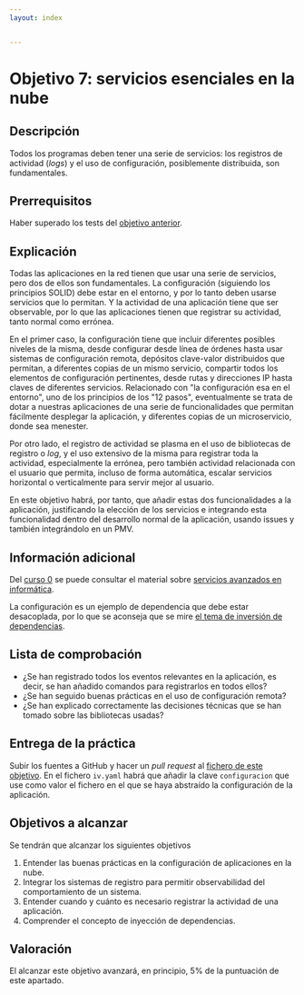 ```yaml
---
layout: index


---
```

# Objetivo 7: servicios esenciales en la nube

## Descripción

Todos los programas deben tener una serie de servicios: los registros
de actividad (*logs*) y el uso de configuración, posiblemente
distribuida, son fundamentales.

## Prerrequisitos

Haber superado los tests del [objetivo anterior](6.CI).

## Explicación

Todas las aplicaciones en la red tienen que usar una serie de servicios, pero
dos de ellos son fundamentales. La configuración (siguiendo los principios
SOLID) debe estar en el entorno, y por lo tanto deben usarse servicios que lo
permitan. Y la actividad de una aplicación tiene que ser observable, por lo que
las aplicaciones tienen que registrar su actividad, tanto normal como errónea.

En el primer caso, la configuración tiene que incluir diferentes posibles
niveles de la misma, desde configurar desde línea de órdenes hasta usar sistemas
de configuración remota, depósitos clave-valor distribuidos que permitan, a
diferentes copias de un mismo servicio, compartir todos los elementos de
configuración pertinentes, desde rutas y direcciones IP hasta claves de
diferentes servicios. Relacionado con "la configuración esa en el entorno", uno
de los principios de los "12 pasos", eventualmente se trata de dotar a nuestras
aplicaciones de una serie de funcionalidades que permitan fácilmente desplegar
la aplicación, y diferentes copias de un microservicio, donde sea menester.

Por otro lado, el registro de actividad se plasma en el uso de bibliotecas de
registro o *log*, y el uso extensivo de la misma para registrar toda la
actividad, especialmente la errónea, pero también actividad relacionada con el
usuario que permita, incluso de forma automática, escalar servicios horizontal o
verticalmente para servir mejor al usuario.

En este objetivo habrá, por tanto, que añadir estas dos funcionalidades a la
aplicación, justificando la elección de los servicios e integrando esta
funcionalidad dentro del desarrollo normal de la aplicación, usando issues y
también integrándolo en un PMV.

## Información adicional

Del [curso 0](https://jj.github.io/curso-tdd) se puede consultar el
material sobre [servicios avanzados en
informática](https://github.com/JJ/curso-tdd/blob/master/temas/servicios.md).

La configuración es un ejemplo de dependencia que debe estar desacoplada, por lo
que se aconseja que se mire [el tema de inversión de
dependencias](https://jj.github.io/curso-tdd/temas/inversi%C3%B3n.html).

## Lista de comprobación

* ¿Se han registrado todos los eventos relevantes en la aplicación, es decir, se
  han añadido comandos para registrarlos en todos ellos?
* ¿Se han seguido buenas prácticas en el uso de configuración remota?
* ¿Se han explicado correctamente las decisiones técnicas que se han tomado
  sobre las bibliotecas usadas?

## Entrega de la práctica

Subir los fuentes a GitHub y hacer un *pull request* al
[fichero de este
objetivo](https://github.com/JJ/IV-21-22/blob/master/practicas/objetivo-7.md). En
el fichero `iv.yaml` habrá que añadir la clave `configuracion` que use como
valor el fichero en el que se haya abstraído la configuración de la aplicación.

## Objetivos a alcanzar

Se tendrán que alcanzar los siguientes objetivos

1. Entender las buenas prácticas en la configuración de aplicaciones
   en la nube.
2. Integrar los sistemas de registro para permitir observabilidad del
   comportamiento de un sistema.
3. Entender cuando y cuánto es necesario registrar la actividad de una
   aplicación.
4. Comprender el concepto de inyección de dependencias.

## Valoración

El alcanzar este objetivo avanzará, en principio, 5% de la puntuación de este
apartado.
